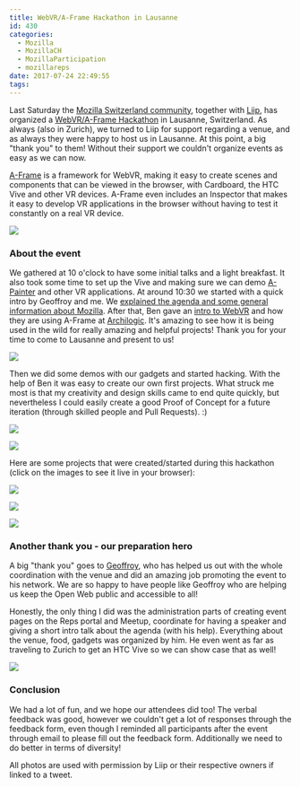 ```yaml
---
title: WebVR/A-Frame Hackathon in Lausanne
id: 430
categories:
  - Mozilla
  - MozillaCH
  - MozillaParticipation
  - mozillareps
date: 2017-07-24 22:49:55
tags:
---
```


Last Saturday the [Mozilla Switzerland community](http://mozilla.ch/), together with [Liip](https://www.liip.ch/en), has organized a [WebVR/A-Frame Hackathon](https://reps.mozilla.org/e/webvr-a-frame-hackathon/) in Lausanne, Switzerland. As always (also in Zurich), we turned to Liip for support regarding a venue, and as always they were happy to host us in Lausanne. At this point, a big "thank you" to them! Without their support we couldn't organize events as easy as we can now.

[A-Frame](http://aframe.io/) is a framework for WebVR, making it easy to create scenes and components that can be viewed in the browser, with Cardboard, the HTC Vive and other VR devices. A-Frame even includes an Inspector that makes it easy to develop VR applications in the browser without having to test it constantly on a real VR device.

[![](http://michaelkohler.info/wp-content/uploads/2017/07/L0086.jpg)](http://michaelkohler.info/wp-content/uploads/2017/07/L0086.jpg)

### About the event

We gathered at 10 o'clock to have some initial talks and a light breakfast. It also took some time to set up the Vive and making sure we can demo [A-Painter](https://aframe.io/a-painter) and other VR applications. At around 10:30 we started with a quick intro by Geoffroy and me. We [explained the agenda and some general information about Mozilla](https://docs.google.com/presentation/d/1udTkTO9qn76qwNlW3g5IhOCFpS_2eqv8RGfQOUdOaKk). After that, Ben gave an [intro to WebVR](https://docs.google.com/presentation/d/1UzDvBJno6CR-fsuVQzXvBS1RnvHY9Xe8NRYl-yVFWwg/edit#slide=id.g24a51ed3a8_0_16) and how they are using A-Frame at [Archilogic](https://spaces.archilogic.com/explore). It's amazing to see how it is being used in the wild for really amazing and helpful projects! Thank you for your time to come to Lausanne and present to us!

[![](http://michaelkohler.info/wp-content/uploads/2017/07/DFU5S_nWAAAbxFi.jpg_large.jpg)](https://twitter.com/MozillaCH/status/888679520970186752)

Then we did some demos with our gadgets and started hacking. With the help of Ben it was easy to create our own first projects. What struck me most is that my creativity and design skills came to end quite quickly, but nevertheless I could easily create a good Proof of Concept for a future iteration (through skilled people and Pull Requests). :)

[![](http://michaelkohler.info/wp-content/uploads/2017/07/DFa5E_2XYAAtCwi.jpg_large.jpg)](http://michaelkohler.info/wp-content/uploads/2017/07/DFa5E_2XYAAtCwi.jpg_large.jpg)

[![](http://michaelkohler.info/wp-content/uploads/2017/07/L0065.jpg)](http://michaelkohler.info/wp-content/uploads/2017/07/L0065.jpg)

Here are some projects that were created/started during this hackathon (click on the images to see it live in your browser):

[![](http://michaelkohler.info/wp-content/uploads/2017/07/Screen-Shot-2017-07-24-at-22.47.46-300x214.png)](https://grrd01.github.io/AFrame/)

[![](http://michaelkohler.info/wp-content/uploads/2017/07/Screen-Shot-2017-07-24-at-22.46.08-300x219.png)](https://gperriard.github.io/a-frame-object-import/)

[![](http://michaelkohler.info/wp-content/uploads/2017/07/Screen-Shot-2017-07-24-at-22.46.00-300x244.png)](https://michaelkohler.github.io/webvr-reps/)

### Another thank you - our preparation hero

A big "thank you" goes to [Geoffroy](https://twitter.com/gperriard), who has helped us out with the whole coordination with the venue and did an amazing job promoting the event to his network. We are so happy to have people like Geoffroy who are helping us keep the Open Web public and accessible to all!

Honestly, the only thing I did was the administration parts of creating event pages on the Reps portal and Meetup, coordinate for having a speaker and giving a short intro talk about the agenda (with his help). Everything about the venue, food, gadgets was organized by him. He even went as far as traveling to Zurich to get an HTC Vive so we can show case that as well!

[![](http://michaelkohler.info/wp-content/uploads/2017/07/L0294.jpg)](http://michaelkohler.info/wp-content/uploads/2017/07/L0294.jpg)

### Conclusion

We had a lot of fun, and we hope our attendees did too! The verbal feedback was good, however we couldn't get a lot of responses through the feedback form, even though I reminded all participants after the event through email to please fill out the feedback form. Additionally we need to do better in terms of diversity!

All photos are used with permission by Liip or their respective owners if linked to a tweet.